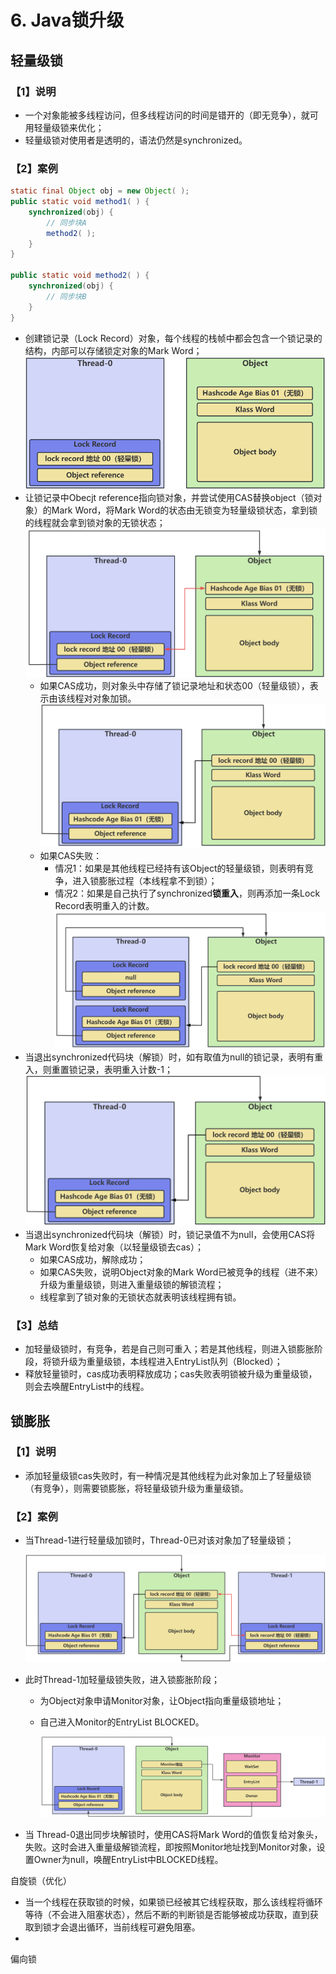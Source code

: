 # 6. Java锁升级

## 轻量级锁

### 【1】说明

- 一个对象能被多线程访问，但多线程访问的时间是错开的（即无竞争），就可用轻量级锁来优化；
- 轻量级锁对使用者是透明的，语法仍然是synchronized。

### 【2】案例

```java
static final Object obj = new Object( );
public static void method1( ) {
    synchronized(obj) {
        // 同步块A
        method2( );
    }
}

public static void method2( ) {
    synchronized(obj) {
        // 同步块B
    }
}
```
- 创建锁记录（Lock Record）对象，每个线程的栈帧中都会包含一个锁记录的结构，内部可以存储锁定对象的Mark Word；
  ![](/juc/3.png)
- 让锁记录中Obecjt reference指向锁对象，并尝试使用CAS替换object（锁对象）的Mark Word，将Mark Word的状态由无锁变为轻量级锁状态，拿到锁的线程就会拿到锁对象的无锁状态；
  ![](/juc/4.png)
  - 如果CAS成功，则对象头中存储了锁记录地址和状态00（轻量级锁），表示由该线程对对象加锁。
    ![](/juc/5.png)
  - 如果CAS失败：
    - 情况1：如果是其他线程已经持有该Object的轻量级锁，则表明有竞争，进入锁膨胀过程（本线程拿不到锁）；
    - 情况2：如果是自己执行了synchronized**锁重入**，则再添加一条Lock Record表明重入的计数。
      ![](/juc/6.png)
- 当退出synchronized代码块（解锁）时，如有取值为null的锁记录，表明有重入，则重置锁记录，表明重入计数-1；
  ![](/juc/5.png)
- 当退出synchronized代码块（解锁）时，锁记录值不为null，会使用CAS将Mark Word恢复给对象（以轻量级锁去cas）；
  - 如果CAS成功，解除成功；
  - 如果CAS失败，说明Object对象的Mark Word已被竞争的线程（进不来）升级为重量级锁，则进入重量级锁的解锁流程；
  - 线程拿到了锁对象的无锁状态就表明该线程拥有锁。

### 【3】总结

- 加轻量级锁时，有竞争，若是自己则可重入；若是其他线程，则进入锁膨胀阶段，将锁升级为重量级锁，本线程进入EntryList队列（Blocked）；
- 释放轻量锁时，cas成功表明释放成功；cas失败表明锁被升级为重量级锁，则会去唤醒EntryList中的线程。

## 锁膨胀

### 【1】说明

- 添加轻量级锁cas失败时，有一种情况是其他线程为此对象加上了轻量级锁（有竞争），则需要锁膨胀，将轻量级锁升级为重量级锁。

### 【2】案例

- 当Thread-1进行轻量级加锁时，Thread-0已对该对象加了轻量级锁；

  ![](/juc/7.png)

- 此时Thread-1加轻量级锁失败，进入锁膨胀阶段；

  - 为Object对象申请Monitor对象，让Object指向重量级锁地址；

  - 自己进入Monitor的EntryList BLOCKED。

    ![](/juc/8.png)

- 当 Thread-0退出同步块解锁时，使用CAS将Mark Word的值恢复给对象头，失败。这时会进入重量级解锁流程，即按照Monitor地址找到Monitor对象，设置Owner为null，唤醒EntryList中BLOCKED线程。

自旋锁（优化）

- 当一个线程在获取锁的时候，如果锁已经被其它线程获取，那么该线程将循环等待（不会进入阻塞状态），然后不断的判断锁是否能够被成功获取，直到获取到锁才会退出循环，当前线程可避免阻塞。
- 

偏向锁



